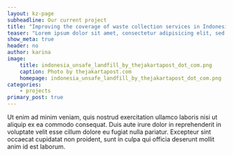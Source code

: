 ```yaml
---
layout: kz-page
subheadline: Our current project
title: "Improving the coverage of waste collection services in Indonesia"
teaser: "Lorem ipsum dolor sit amet, consectetur adipisicing elit, sed do eiusmod tempor incididunt ut labore et dolore magna aliqua."
show_meta: true
header: no
author: karina
image:
    title: indonesia_unsafe_landfill_by_thejakartapost_dot_com.png
    caption: Photo by thejakartapost.com
    homepage: indonesia_unsafe_landfill_by_thejakartapost_dot_com.png
categories:
    - projects
primary_post: true
---
```


Ut enim ad minim veniam, quis nostrud exercitation ullamco laboris nisi ut aliquip ex ea commodo consequat. Duis aute irure dolor in reprehenderit in voluptate velit esse cillum dolore eu fugiat nulla pariatur. Excepteur sint occaecat cupidatat non proident, sunt in culpa qui officia deserunt mollit anim id est laborum.










